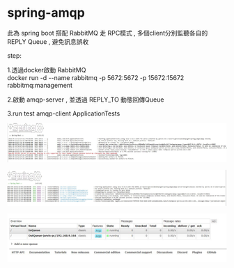 # spring-amqp

此為 spring boot 搭配 RabbitMQ 走 RPC模式 , 多個client分別監聽各自的  REPLY Queue , 避免訊息誤收

step:

1.透過docker啟動 RabbitMQ <br>
docker run -d --name rabbitmq -p 5672:5672 -p 15672:15672 rabbitmq:management

2.啟動 amqp-server , 並透過 REPLY_TO 動態回傳Queue 

3.run test amqp-client  ApplicationTests

![image](https://github.com/jarvis0325/spring-amqp/blob/master/img/01.JPG)

![image](https://github.com/jarvis0325/spring-amqp/blob/master/img/02.JPG)

![image](https://github.com/jarvis0325/spring-amqp/blob/master/img/03.JPG)
